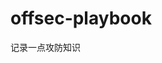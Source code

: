 

























































































































































# offsec-playbook
记录一点攻防知识
